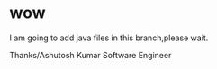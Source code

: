 # wow

I am going to add java files in this branch,please wait.

Thanks/Ashutosh Kumar 
Software Engineer
